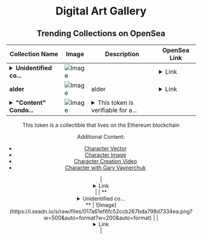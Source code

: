 <div align="center">

# Digital Art Gallery

## Trending Collections on OpenSea

| Collection Name                       | Image                                                                                     | Description                       | OpenSea Link                                                                                          |
|---------------------------------------|-------------------------------------------------------------------------------------------|-----------------------------------|--------------------------------------------------------------------------------------------------------|
| **<details><summary>Unidentified co...</summary>Unidentified contract 89fa97f7-2588-41ee-9dfd-77b1b8d64495</details>** | ![Image](https://i.seadn.io/s/raw/files/017a61ef6fc52ccb267bda798d7334ea.png?w=500&auto=format?w=200&auto=format) |  | <details><summary>Link</summary>[Unidentified contract 89fa97f7-2588-41ee-9dfd-77b1b8d64495](https://opensea.io/collection/unidentified-contract-89fa97f7-2588-41ee-9dfd-77b1)</details> |
| **alder** | ![Image](https://i.seadn.io/s/raw/files/c29c342dd94e3856a8e1dce24e6cb431.png?w=500&auto=format?w=200&auto=format) | alder | <details><summary>Link</summary>[alder](https://opensea.io/collection/alder-2)</details> |
| **<details><summary>"Content" Condo...</summary>"Content" Condor</details>** | ![Image](https://i.seadn.io/s/raw/files/f0d1f55757a45f6a139fd3a315459b7d.jpg?w=500&auto=format?w=200&auto=format) | <details><summary>This token is verifiable for a...</summary>This token is verifiable for admission to VeeCon 2023, 2024

This token is a collectible that lives on the Ethereum blockchain

Additional Content:

- [Character Vector](https://cdn.veefriends.com/f6pXbdBrDkgJjmSV-_XTrDCsS97-QXp2H6Yu0fLSCB0/3164.svg)
- [Character Image](https://cdn.veefriends.com/f6pXbdBrDkgJjmSV-_XTrDCsS97-QXp2H6Yu0fLSCB0/4003.png) 
- [Character Creation Video](https://cdn.veefriends.com/f6pXbdBrDkgJjmSV-_XTrDCsS97-QXp2H6Yu0fLSCB0/849.mp4)
- [Character with Gary Vaynerchuk](https://cdn.veefriends.com/f6pXbdBrDkgJjmSV-_XTrDCsS97-QXp2H6Yu0fLSCB0/833.jpg) 
</details> | <details><summary>Link</summary>["Content" Condor](https://opensea.io/collection/content-condor-11380)</details> |
| **<details><summary>Unidentified co...</summary>Unidentified contract 07dafb68-eadd-460f-9e7b-b7d24a3cb42a</details>** | ![Image](https://i.seadn.io/s/raw/files/017a61ef6fc52ccb267bda798d7334ea.png?w=500&auto=format?w=200&auto=format) |  | <details><summary>Link</summary>[Unidentified contract 07dafb68-eadd-460f-9e7b-b7d24a3cb42a](https://opensea.io/collection/unidentified-contract-07dafb68-eadd-460f-9e7b-b7d2)</details> |

</div>